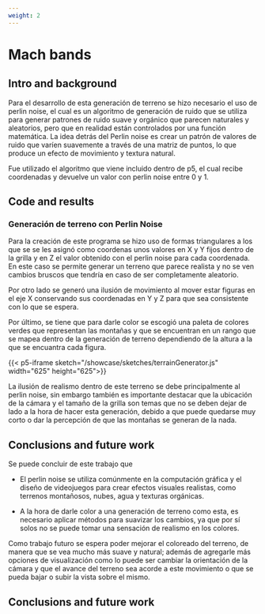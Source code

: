 ```yaml
---
weight: 2
---
```


# Mach bands

## Intro and background

Para el desarrollo de esta generación de terreno se hizo necesario el uso de perlin noise, el cual es un algoritmo de generación de ruido que se utiliza para generar patrones de ruido suave y orgánico que parecen naturales y aleatorios, pero que en realidad están controlados por una función matemática. La idea detrás del Perlin noise es crear un patrón de valores de ruido que varíen suavemente a través de una matriz de puntos, lo que produce un efecto de movimiento y textura natural. 

Fue utilizado el algoritmo que viene incluido dentro de p5, el cual recibe coordenadas y devuelve un valor con perlin noise entre 0 y 1.

## Code and results

### Generación de terreno con Perlin Noise

Para la creación de este programa se hizo uso de formas triangulares a los que se se les asignó como coordenas unos valores en X y Y fijos dentro de la grilla y en Z el valor obtenido con el perlin noise para cada coordenada. En este caso se permite generar un terreno que parece realista y no se ven cambios bruscos que tendría en caso de ser completamente aleatorio.

Por otro lado se generó una ilusión de movimiento al mover estar figuras en el eje X conservando sus coordenadas en Y y Z para que sea consistente con lo que se espera.

Por último, se tiene que para darle color se escogió una paleta de colores verdes que representan las montañas y que se encuentran en un rango que se mapea dentro de la generación de terreno dependiendo de la altura a la que se encuantra cada figura.

{{< p5-iframe sketch="/showcase/sketches/terrainGenerator.js" width="625" height="625">}}

La ilusión de realismo dentro de este terreno se debe principalmente al perlin noise, sin embargo también es importante destacar que la ubicación de la cámara y el tamaño de la grilla son temas que no se deben dejar de lado a la hora de hacer esta generación, debido a que puede quedarse muy corto o dar la percepción de que las montañas se generan de la nada. 

## Conclusions and future work

Se puede concluir de este trabajo que 

- El perlin noise se utiliza comúnmente en la computación gráfica y el diseño de videojuegos para crear efectos visuales realistas, como terrenos montañosos, nubes, agua y texturas orgánicas.

- A la hora de darle color a una generación de terreno como esta, es necesario aplicar métodos para suavizar los cambios, ya que por sí solos no se puede tomar una sensación de realismo en los colores.

Como trabajo futuro se espera poder mejorar el coloreado del terreno, de manera que se vea mucho más suave y natural; además de agregarle más opciones de visualización como lo puede ser cambiar la orientación de la cámara y que el avance del terreno sea acorde a este movimiento o que se pueda bajar o subir la vista sobre el mismo.

## Conclusions and future work